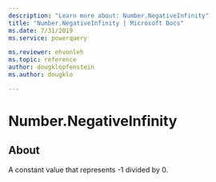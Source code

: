 ```yaml
---
description: "Learn more about: Number.NegativeInfinity"
title: "Number.NegativeInfinity | Microsoft Docs"
ms.date: 7/31/2019
ms.service: powerquery

ms.reviewer: ehvonleh
ms.topic: reference
author: dougklopfenstein
ms.author: dougklo

---
```

# Number.NegativeInfinity

  
## About  
A constant value that represents -1 divided by 0.
